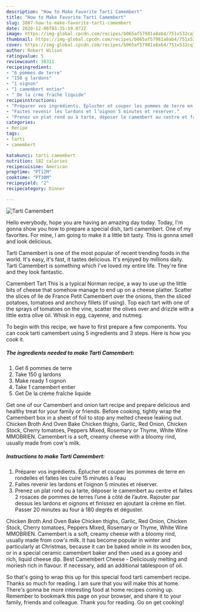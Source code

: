 ```yaml
---
description: "How to Make Favorite Tarti Camembert"
title: "How to Make Favorite Tarti Camembert"
slug: 3887-how-to-make-favorite-tarti-camembert
date: 2020-12-06T03:35:19.072Z
image: https://img-global.cpcdn.com/recipes/b065af57981a8ab4/751x532cq70/tarti-camembert-photo-principale-de-la-recette.jpg
thumbnail: https://img-global.cpcdn.com/recipes/b065af57981a8ab4/751x532cq70/tarti-camembert-photo-principale-de-la-recette.jpg
cover: https://img-global.cpcdn.com/recipes/b065af57981a8ab4/751x532cq70/tarti-camembert-photo-principale-de-la-recette.jpg
author: Robert Wilson
ratingvalue: 5
reviewcount: 38311
recipeingredient:
- "6 pommes de terre"
- "150 g lardons"
- "1 oignon"
- "1 camembert entier"
- " De la crme frache liquide"
recipeinstructions:
- "Préparer vos ingrédients. Éplucher et couper les pommes de terre en rondelles et faites les cuire 15 minutes à l’eau"
- "Faites revenir les lardons et l’oignon 5 minutes et réserver."
- "Prenez un plat rond ou à tarte, déposer le camembert au centre et faites 2 rosaces de pommes de terres l’une à côté de l’autre. Rajouter par dessus les lardons et oignons et finissez en ajoutant la crème en filet. Passer 20 minutes au four à 180 degrés et déguster."
categories:
- Recipe
tags:
- tarti
- camembert

katakunci: tarti camembert 
nutrition: 182 calories
recipecuisine: American
preptime: "PT12M"
cooktime: "PT30M"
recipeyield: "2"
recipecategory: Dinner

---
```



![Tarti Camembert](https://img-global.cpcdn.com/recipes/b065af57981a8ab4/751x532cq70/tarti-camembert-photo-principale-de-la-recette.jpg)

Hello everybody, hope you are having an amazing day today. Today, I'm gonna show you how to prepare a special dish, tarti camembert. One of my favorites. For mine, I am going to make it a little bit tasty. This is gonna smell and look delicious.

Tarti Camembert is one of the most popular of recent trending foods in the world. It's easy, it's fast, it tastes delicious. It's enjoyed by millions daily. Tarti Camembert is something which I've loved my entire life. They're fine and they look fantastic.

Camembert Tart This is a typical Norman recipe, a way to use up the little bits of cheese that somehow manage to end up on a cheese platter. Scatter the slices of Ile de France Petit Camembert over the onions, then the sliced potatoes, tomatoes and anchovy fillets (if using). Top each tart with one of the sprays of tomatoes on the vine, scatter the olives over and drizzle with a little extra olive oil. Whisk in egg, cayenne, and nutmeg.


To begin with this recipe, we have to first prepare a few components. You can cook tarti camembert using 5 ingredients and 3 steps. Here is how you cook it.

<!--inarticleads1-->

##### The ingredients needed to make Tarti Camembert:

1. Get 6 pommes de terre
1. Take 150 g lardons
1. Make ready 1 oignon
1. Take 1 camembert entier
1. Get  De la crème fraîche liquide


Get one of our Camembert and onion tart recipe and prepare delicious and healthy treat for your family or friends. Before cooking, tightly wrap the Camembert box in a sheet of foil to stop any melted cheese leaking out. Chicken Broth And Oven Bake Chicken thighs, Garlic, Red Onion, Chicken Stock, Cherry tomatoes, Peppers Mixed, Rosemary or Thyme, White Wine MMOBRIEN. Camembert is a soft, creamy cheese with a bloomy rind, usually made from cow&#39;s milk. 

<!--inarticleads2-->

##### Instructions to make Tarti Camembert:

1. Préparer vos ingrédients. Éplucher et couper les pommes de terre en rondelles et faites les cuire 15 minutes à l’eau
1. Faites revenir les lardons et l’oignon 5 minutes et réserver.
1. Prenez un plat rond ou à tarte, déposer le camembert au centre et faites 2 rosaces de pommes de terres l’une à côté de l’autre. Rajouter par dessus les lardons et oignons et finissez en ajoutant la crème en filet. Passer 20 minutes au four à 180 degrés et déguster.


Chicken Broth And Oven Bake Chicken thighs, Garlic, Red Onion, Chicken Stock, Cherry tomatoes, Peppers Mixed, Rosemary or Thyme, White Wine MMOBRIEN. Camembert is a soft, creamy cheese with a bloomy rind, usually made from cow&#39;s milk. It has become popular in winter and particularly at Christmas, because it can be baked whole in its wooden box, or in a special ceramic camembert baker and then used as a gooey and rich, liquid cheese dip. Best Camembert Cheese - Deliciously melting and moriesh rich in flavour. If necessary, add an additional tablespoon of oil. 

So that's going to wrap this up for this special food tarti camembert recipe. Thanks so much for reading. I am sure that you will make this at home. There's gonna be more interesting food at home recipes coming up. Remember to bookmark this page on your browser, and share it to your family, friends and colleague. Thank you for reading. Go on get cooking!
